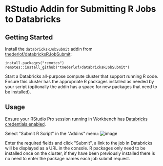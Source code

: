 # RStudio Addin for Submitting R Jobs to Databricks

## Getting Started

Install the `databricksRJobSubmit` addin from [tnederlof/databricksRJobSubmit](https://github.com/tnederlof/databricksRJobSubmit):

```
install.packages("remotes")
remotes::install_github("tnederlof/databricksRJobSubmit")
```
Start a Databricks all-purpose compute cluster that support running R code. Ensure this cluster has the appropriate R packages installed as needed by your script (optionally the addin has a space for new packages that need to be installed).

## Usage

Ensure your RStudio Pro session running in Workbench has [Databricks credentials enabled](https://docs.posit.co/ide/server-pro/user/posit-workbench/managed-credentials/databricks.html).

Select "Submit R Script" in the "Addins" menu:
![image](https://github.com/user-attachments/assets/806243fa-560a-4ec4-b267-a581841f2a1f)

Enter the required fields and click "Submit", a link to the job in Databricks will be displayed as a URL in the console. R packages only need to be installed once on the cluster, if they have been previously installed there is no need to enter the package names each job submit request.
